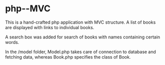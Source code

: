 # php--MVC


This is a hand-crafted php application with MVC structure. A list of books are displayed with links to individual books.

A search box was added for search of books with names containing certain words.


In the /model folder, Model.php takes care of connection to database and fetching data, whereas Book.php specifies the class of Book. 
